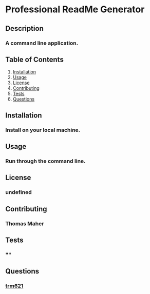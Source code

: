 # Professional ReadMe Generator
  ## Description
  ### A command line application.
  ## Table of Contents
  1. <a href="#installation">Installation</a>
  2. <a href="#usage">Usage</a>
  3. <a href="#license">License</a>
  4. <a href="#contributing">Contributing</a>
  5. <a href="#tests">Tests</a>
  6. <a href="#questions">Questions</a>
  ## Installation
  ### Install on your local machine.
  ## Usage
  ### Run through the command line.
  ## License
  ### undefined
  ## Contributing
  ### Thomas Maher
  ## Tests
  ### ""
  ## Questions
  ### <a href="https://www.github.com/trm621">trm621</a>
